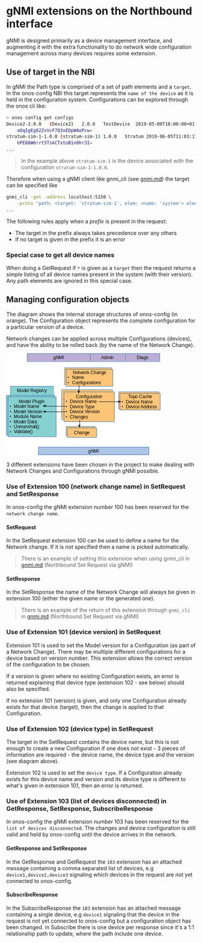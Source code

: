 <!--
SPDX-FileCopyrightText: 2019-present Open Networking Foundation <info@opennetworking.org>

SPDX-License-Identifier: Apache-2.0
-->

# gNMI extensions on the Northbound interface

gNMI is designed primarily as a device management interface, and augmenting it
with the extra functionality to do network wide configuration management
across many devices requires some extension.

## Use of target in the NBI
In gNMI the Path type is comprised of a set of path elements and a `target`.
In the onos-config NBI this target represents the `name of the device` as it
is held in the configuration system. Configurations can be explored through the
onos cli like:
```bash
> onos config get configs
Device2-2.0.0	(Device2)	2.0.0	TestDevice	2019-05-09T18:00:00+01:00
	oOqIgEg82ZvVcF7Q3xEDpWAoPcw=
stratum-sim-1-1.0.0	(stratum-sim-1)	1.0.0	Stratum	2019-06-05T11:03:17+01:00
	hPE88W6rrt5TskCTxtoB1n0hr3I=
...
```
> In the example above `stratum-sim-1` is the device associated with the
> configuration `stratum-sim-1-1.0.0`.

Therefore when using a gNMI client like gnmi_cli (see [gnmi.md](./gnmi.md)) the
target can be specified like
```bash
gnmi_cli -get -address localhost:5150 \
    -proto "path: <target: 'stratum-sim-1', elem: <name: 'system'> elem:<name:'config'> elem: <name: 'motd-banner'>>" \
...
```

The following rules apply when a _prefix_ is present in the request:

* The target in the prefix always takes precedence over any others
* If no target is given in the prefix it is an error

### Special case to get all device names
When doing a GetRequest if `*` is given as a `target` then the request returns a simple listing of all device names present in the system (with their version). Any path elements are ignored in this special case.


## Managing configuration objects
The diagram shows the internal storage structures of onos-config (in orange). The
Configuration object represents the complete configuration for a particular
version of a device.

Network changes can be applied across multiple Configurations (devices), and have
the ability to be rolled back (by the name of the Network Change).
 
![onos-config internals](images/onos-config-internals.png)

3 different extensions have been chosen in the project to make dealing with Network
Changes and Configurations through gNMI possible.

### Use of Extension 100 (network change name) in SetRequest and SetResponse
In onos-config the gNMI extension number 100 has been reserved for the
`network change name`.

#### SetRequest
In the SetRequest extension 100 can be used to define a name for the Network
change. If it is not specified then a name is picked automatically.
> There is an example of setting this extension when using gnmi_cli in
[gnmi.md](gnmi.md) (Northbound Set Request via gNMI)

#### SetResponse
In the SetResponse the name of the Network Change will always be given in
extension 100 (either the given name or the generated one).
>There is an example of the return of this extension through `gnmi_cli` in
[gnmi.md](gnmi.md) (Northbound Set Request via gNMI)

### Use of Extension 101 (device version) in SetRequest
Extension 101 is used to set the Model version for a Configuration (as part of a
Network Change). There may be multiple different configurations for a device based
on version number. This extension allows the correct version of the configuration
to be chosen.

If a version is given where no existing Configuration exists, an error is
returned explaining that device type (extension 102 - see below) should also be
specified.

If no extension 101 (version) is given, and only one Configuration already exists
for that device (target), then the change is applied to that Configuration.

### Use of Extension 102 (device type) in SetRequest
The target in the SetRequest contains the device name, but this is not enough to
create a new Configuration if one does not exist - 3 pieces of information are
required - the device name, the device type and the version (see diagram above).

Extension 102 is used to set the `device type`. If a Configuration already exists
for this device name and version and its device type is different to what's
given in extension 101, then an error is returned.

### Use of Extension 103 (list of devices disconnected) in GetResponse, SetResponse, SubscribeResponse
In onos-config the gNMI extension number 103 has been reserved for the
`list of devices disconnected`. The changes and device configuration is still valid and held 
by onos-config until the device arrives in the network. 

#### GetResponse and SetResponse
In the GetResponse and GetRequest the `103` extension has an attached message containing a comma separated
list of devices, e.g `device1,device2,device3` signaling which devices in the request are not
yet connected to onos-config. 

#### SubscribeResponse
In the SubscribeResponse the `103` extension has an attached message containing a single device, 
e.g `device1` signaling that the device in the request is not yet connected to onos-config but 
a configuration object has been changed. in Subscribe there is one device per response since it's
a 1:1 relationship path to update, where the path include one device. 
